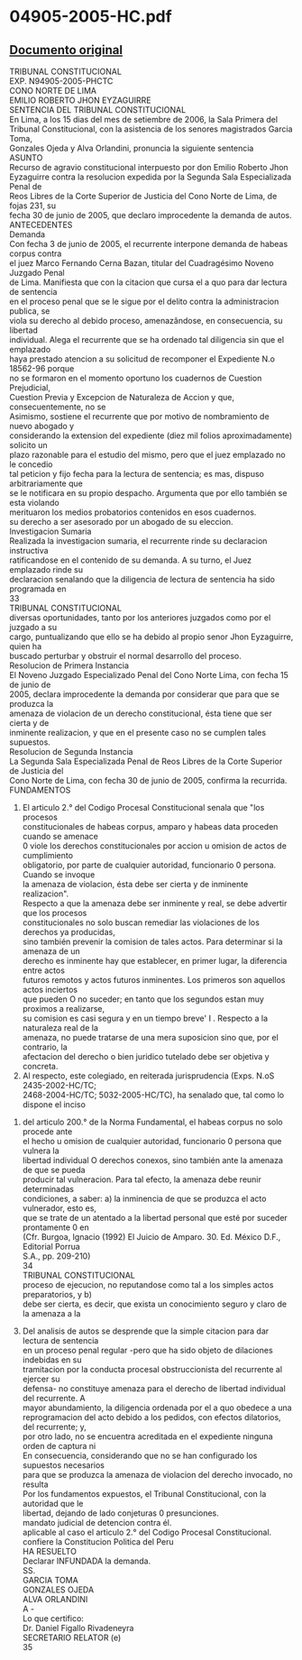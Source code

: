 
04905-2005-HC.pdf
=================
  
[Documento original](https://tc.gob.pe/jurisprudencia/2006/04905-2005-HC.pdf)  
---  
TRIBUNAL CONSTITUCIONAL  
EXP. N94905-2005-PHCTC  
CONO NORTE DE LIMA  
EMILIO ROBERTO JHON EYZAGUIRRE  
SENTENCIA DEL TRIBUNAL CONSTITUCIONAL  
En Lima, a los 15 dias del mes de setiembre de 2006, la Sala Primera del  
Tribunal Constitucional, con la asistencia de los senores magistrados Garcia Toma,  
Gonzales Ojeda y Alva Orlandini, pronuncia la siguiente sentencia  
ASUNTO  
Recurso de agravio constitucional interpuesto por don Emilio Roberto Jhon  
Eyzaguirre contra la resolucion expedida por la Segunda Sala Especializada Penal de  
Reos Libres de la Corte Superior de Justicia del Cono Norte de Lima, de fojas 231, su  
fecha 30 de junio de 2005, que declaro improcedente la demanda de autos.  
ANTECEDENTES  
Demanda  
Con fecha 3 de junio de 2005, el recurrente interpone demanda de habeas corpus contra  
el juez Marco Fernando Cerna Bazan, titular del Cuadragésimo Noveno Juzgado Penal  
de Lima. Manifiesta que con la citacion que cursa el a quo para dar lectura de sentencia  
en el proceso penal que se le sigue por el delito contra la administracion publica, se  
viola su derecho al debido proceso, amenazândose, en consecuencia, su libertad  
individual. Alega el recurrente que se ha ordenado tal diligencia sin que el emplazado  
haya prestado atencion a su solicitud de recomponer el Expediente N.o 18562-96 porque  
no se formaron en el momento oportuno los cuadernos de Cuestion Prejudicial,  
Cuestion Previa y Excepcion de Naturaleza de Accion y que, consecuentemente, no se  
Asimismo, sostiene el recurrente que por motivo de nombramiento de nuevo abogado y  
considerando la extension del expediente (diez mil folios aproximadamente) solicito un  
plazo razonable para el estudio del mismo, pero que el juez emplazado no le concedio  
tal peticion y fijo fecha para la lectura de sentencia; es mas, dispuso arbitrariamente que  
se le notificara en su propio despacho. Argumenta que por ello también se esta violando  
merituaron los medios probatorios contenidos en esos cuadernos.  
su derecho a ser asesorado por un abogado de su eleccion.  
Investigacion Sumaria  
Realizada la investigacion sumaria, el recurrente rinde su declaracion instructiva  
ratificandose en el contenido de su demanda. A su turno, el Juez emplazado rinde su  
declaracion senalando que la diligencia de lectura de sentencia ha sido programada en  
33  
TRIBUNAL CONSTITUCIONAL  
diversas oportunidades, tanto por los anteriores juzgados como por el juzgado a su  
cargo, puntualizando que ello se ha debido al propio senor Jhon Eyzaguirre, quien ha  
buscado perturbar y obstruir el normal desarrollo del proceso.  
Resolucion de Primera Instancia  
El Noveno Juzgado Especializado Penal del Cono Norte Lima, con fecha 15 de junio de  
2005, declara improcedente la demanda por considerar que para que se produzca la  
amenaza de violacion de un derecho constitucional, ésta tiene que ser cierta y de  
inminente realizacion, y que en el presente caso no se cumplen tales supuestos.  
Resolucion de Segunda Instancia  
La Segunda Sala Especializada Penal de Reos Libres de la Corte Superior de Justicia del  
Cono Norte de Lima, con fecha 30 de junio de 2005, confirma la recurrida.  
FUNDAMENTOS  
1. El articulo 2.° del Codigo Procesal Constitucional senala que "los procesos  
constitucionales de habeas corpus, amparo y habeas data proceden cuando se amenace  
0 viole los derechos constitucionales por accion u omision de actos de cumplimiento  
obligatorio, por parte de cualquier autoridad, funcionario 0 persona. Cuando se invoque  
la amenaza de violacion, ésta debe ser cierta y de inminente realizacion".  
Respecto a que la amenaza debe ser inminente y real, se debe advertir que los procesos  
constitucionales no solo buscan remediar las violaciones de los derechos ya producidas,  
sino también prevenir la comision de tales actos. Para determinar si la amenaza de un  
derecho es inminente hay que establecer, en primer lugar, la diferencia entre actos  
futuros remotos y actos futuros inminentes. Los primeros son aquellos actos inciertos  
que pueden O no suceder; en tanto que los segundos estan muy proximos a realizarse,  
su comision es casi segura y en un tiempo breve' I . Respecto a la naturaleza real de la  
amenaza, no puede tratarse de una mera suposicion sino que, por el contrario, la  
afectacion del derecho o bien juridico tutelado debe ser objetiva y concreta.  
2. Al respecto, este colegiado, en reiterada jurisprudencia (Exps. N.oS 2435-2002-HC/TC;  
2468-2004-HC/TC; 5032-2005-HC/TC), ha senalado que, tal como lo dispone el inciso  
1) del articulo 200.° de la Norma Fundamental, el habeas corpus no solo procede ante  
el hecho u omision de cualquier autoridad, funcionario 0 persona que vulnera la  
libertad individual O derechos conexos, sino también ante la amenaza de que se pueda  
producir tal vulneracion. Para tal efecto, la amenaza debe reunir determinadas  
condiciones, a saber: a) la inminencia de que se produzca el acto vulnerador, esto es,  
que se trate de un atentado a la libertad personal que esté por suceder prontamente 0 en  
(Cfr. Burgoa, Ignacio (1992) El Juicio de Amparo. 30. Ed. México D.F., Editorial Porrua  
S.A., pp. 209-210)  
34  
TRIBUNAL CONSTITUCIONAL  
proceso de ejecucion, no reputandose como tal a los simples actos preparatorios, y b)  
debe ser cierta, es decir, que exista un conocimiento seguro y claro de la amenaza a la  
3. Del analisis de autos se desprende que la simple citacion para dar lectura de sentencia  
en un proceso penal regular -pero que ha sido objeto de dilaciones indebidas en su  
tramitacion por la conducta procesal obstruccionista del recurrente al ejercer su  
defensa- no constituye amenaza para el derecho de libertad individual del recurrente. A  
mayor abundamiento, la diligencia ordenada por el a quo obedece a una  
reprogramacion del acto debido a los pedidos, con efectos dilatorios, del recurrente; y,  
por otro lado, no se encuentra acreditada en el expediente ninguna orden de captura ni  
En consecuencia, considerando que no se han configurado los supuestos necesarios  
para que se produzca la amenaza de violacion del derecho invocado, no resulta  
Por los fundamentos expuestos, el Tribunal Constitucional, con la autoridad que le  
libertad, dejando de lado conjeturas 0 presunciones.  
mandato judicial de detencion contra él.  
aplicable al caso el articulo 2.° del Codigo Procesal Constitucional.  
confiere la Constitucion Politica del Peru  
HA RESUELTO  
Declarar INFUNDADA la demanda.  
SS.  
GARCIA TOMA  
GONZALES OJEDA  
ALVA ORLANDINI  
A -  
Lo que certifico:  
Dr. Daniel Figallo Rivadeneyra  
SECRETARIO RELATOR (e)  
35